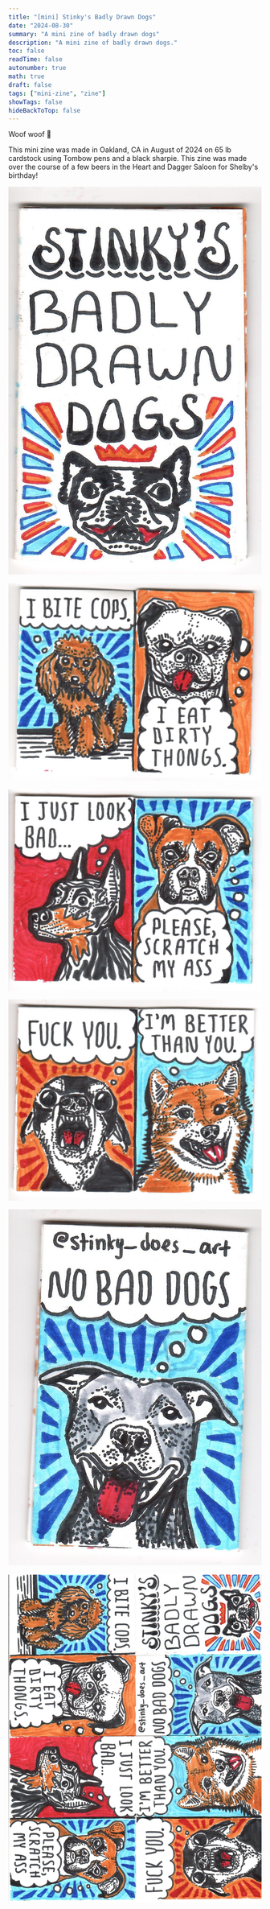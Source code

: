 ```yaml
---
title: "[mini] Stinky's Badly Drawn Dogs"
date: "2024-08-30"
summary: "A mini zine of badly drawn dogs"
description: "A mini zine of badly drawn dogs."
toc: false
readTime: false
autonumber: true
math: true
draft: false
tags: ["mini-zine", "zine"]
showTags: false
hideBackToTop: false
---
```


Woof woof :dog:

This mini zine was made in Oakland, CA in August of 2024 on 65 lb cardstock using Tombow pens and a black sharpie. This zine was made over the course of a few beers in the Heart and Dagger Saloon for Shelby's birthday! 

![Title page for Stinky's badly drawn dogs](bad-dogs-1.jpg#small)

![A poodle and a pug](bad-dogs-2.jpg#small)

![A doberman and a boxer](bad-dogs-3.jpg#small)

![A chihuahua and a shiba inu](bad-dogs-4.jpg#small)

![A pitbull](bad-dogs-5.jpg#small)

![The full zine](bad-dogs-full-zine.jpg#small)
